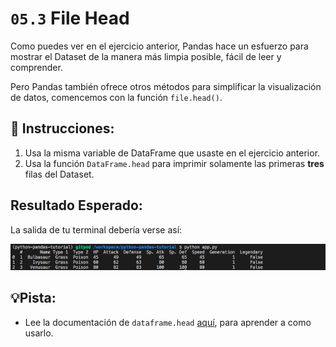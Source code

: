 # `05.3` File Head 

Como puedes ver en el ejercicio anterior, Pandas hace un esfuerzo para mostrar el Dataset de la manera más limpia posible, fácil de leer y comprender.

Pero Pandas también ofrece otros métodos para simplificar la visualización de datos, comencemos con la función `file.head()`.

## 📝 Instrucciones:
1. Usa la misma variable de DataFrame que usaste en el ejercicio anterior.
2. Usa la función `DataFrame.head` para imprimir solamente las primeras **tres** filas del Dataset.

## Resultado Esperado:

La salida de tu terminal debería verse así:

![print file](../../assets/dataframe-head.png)

## 💡Pista: 

+ Lee la documentación de `dataframe.head` [aquí](https://pandas.pydata.org/docs/reference/api/pandas.DataFrame.head.html?highlight=head#pandas.DataFrame.head), para aprender a como usarlo.